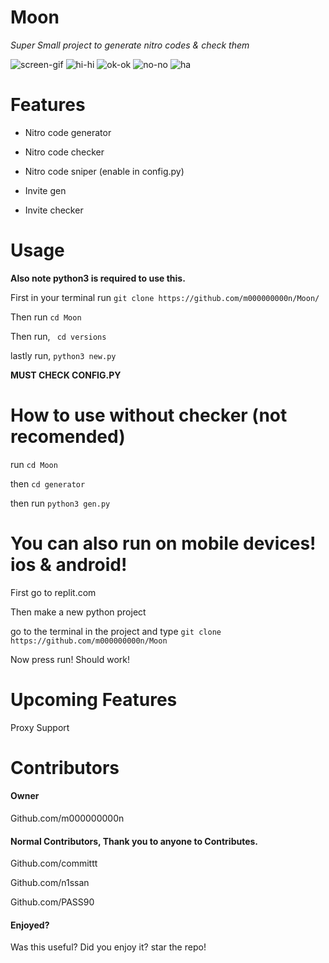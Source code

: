 # Moon

*Super Small project to generate nitro codes & check them*



![screen-gif](https://img.shields.io/github/languages/code-size/m000000000n/NitroGen)  ![hi-hi](   https://img.shields.io/github/last-commit/m000000000n/NitroGen)  ![ok-ok](https://img.shields.io/github/license/m000000000n/NitroGen) ![no-no](https://img.shields.io/github/v/release/m000000000n/NitroGen?include_prereleases) ![ha](https://img.shields.io/badge/status-fixing%20-yellow)



# 



# Features
- Nitro code generator


- Nitro code checker

- Nitro code sniper (enable in config.py)


- Invite gen


- Invite checker


# Usage


**Also note python3 is required to use this.**

First in your terminal run `git clone https://github.com/m000000000n/Moon/`



Then run `cd Moon`


Then run, ` cd versions`


lastly run, `python3 new.py`


**MUST CHECK CONFIG.PY**

# How to use without checker (not recomended)

run `cd Moon`


then `cd generator`


then run `python3 gen.py`





# You can also run on mobile devices! ios & android!



First go to replit.com


Then make a new python project


go to the terminal in the project and type `git clone https://github.com/m000000000n/Moon`

Now press run! Should work!


# Upcoming Features

Proxy Support


# Contributors

#### Owner 

Github.com/m000000000n


#### Normal Contributors, Thank you to anyone to Contributes.



Github.com/committt


Github.com/n1ssan


Github.com/PASS90


#### Enjoyed?
Was this useful? Did you enjoy it? star the repo!
